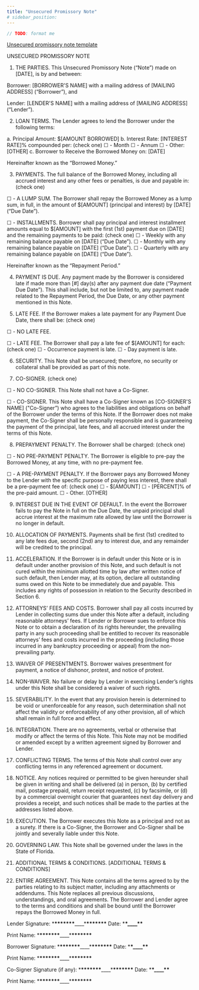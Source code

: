 ```yaml
---
title: "Unsecured Promissory Note"
# sidebar_position:
---
```


```typescript
// TODO: format me
```

[Unsecured promissory note template](../papers/unsecured-promissory-note.docx)

UNSECURED PROMISSORY NOTE

1. THE PARTIES. This Unsecured Promissory Note (“Note”) made on [DATE], is by and between:

Borrower: [BORROWER'S NAME] with a mailing address of [MAILING ADDRESS] (“Borrower”), and

Lender: [LENDER'S NAME] with a mailing address of [MAILING ADDRESS] (“Lender”).

2. LOAN TERMS. The Lender agrees to lend the Borrower under the following terms:

a. Principal Amount: $[AMOUNT BORROWED]
b. Interest Rate: [INTEREST RATE]% compounded per: (check one)
☐ - Month
☐ - Annum
☐ - Other: [OTHER]
c. Borrower to Receive the Borrowed Money on: [DATE]

Hereinafter known as the “Borrowed Money.”

3. PAYMENTS. The full balance of the Borrowed Money, including all accrued interest and any other fees or penalties, is due and payable in: (check one)

☐ - A LUMP SUM. The Borrower shall repay the Borrowed Money as a lump sum, in full, in the amount of $[AMOUNT] (principal and interest) by [DATE] (“Due Date”).

☐ - INSTALLMENTS. Borrower shall pay principal and interest installment amounts equal to $[AMOUNT] with the first (1st) payment due on [DATE] and the remaining payments to be paid: (check one)
☐ - Weekly with any remaining balance payable on [DATE] (“Due Date”).
☐ - Monthly with any remaining balance payable on [DATE] (“Due Date”).
☐ - Quarterly with any remaining balance payable on [DATE] (“Due Date”).

Hereinafter known as the “Repayment Period.”

4. PAYMENT IS DUE. Any payment made by the Borrower is considered late if made more than [#] day(s) after any payment due date (“Payment Due Date”). This shall include, but not be limited to, any payment made related to the Repayment Period, the Due Date, or any other payment mentioned in this Note.

5. LATE FEE. If the Borrower makes a late payment for any Payment Due Date, there shall be: (check one)

☐ - NO LATE FEE.

☐ - LATE FEE. The Borrower shall pay a late fee of $[AMOUNT] for each: (check one)
☐ - Occurrence payment is late.
☐ - Day payment is late.

6. SECURITY. This Note shall be unsecured; therefore, no security or collateral shall be provided as part of this note.

7. CO-SIGNER. (check one)

☐ - NO CO-SIGNER. This Note shall not have a Co-Signer.

☐ - CO-SIGNER. This Note shall have a Co-Signer known as [CO-SIGNER'S NAME] ("Co-Signer”) who agrees to the liabilities and obligations on behalf of the Borrower under the terms of this Note. If the Borrower does not make payment, the Co-Signer shall be personally responsible and is guaranteeing the payment of the principal, late fees, and all accrued interest under the terms of this Note.

8. PREPAYMENT PENALTY. The Borrower shall be charged: (check one)

☐ - NO PRE-PAYMENT PENALTY. The Borrower is eligible to pre-pay the Borrowed Money, at any time, with no pre-payment fee.

☐ - A PRE-PAYMENT PENALTY. If the Borrower pays any Borrowed Money to the Lender with the specific purpose of paying less interest, there shall be a pre-payment fee of: (check one)
☐ - $[AMOUNT]
☐ - [PERCENT]% of the pre-paid amount.
☐ - Other. [OTHER]

9. INTEREST DUE IN THE EVENT OF DEFAULT. In the event the Borrower fails to pay the Note in full on the Due Date, the unpaid principal shall accrue interest at the maximum rate allowed by law until the Borrower is no longer in default.

10. ALLOCATION OF PAYMENTS. Payments shall be first (1st) credited to any late fees due, second (2nd) any to interest due, and any remainder will be credited to the principal.

11. ACCELERATION. If the Borrower is in default under this Note or is in default under another provision of this Note, and such default is not cured within the minimum allotted time by law after written notice of such default, then Lender may, at its option, declare all outstanding sums owed on this Note to be immediately due and payable. This includes any rights of possession in relation to the Security described in Section 6.

12. ATTORNEYS’ FEES AND COSTS. Borrower shall pay all costs incurred by Lender in collecting sums due under this Note after a default, including reasonable attorneys’ fees. If Lender or Borrower sues to enforce this Note or to obtain a declaration of its rights hereunder, the prevailing party in any such proceeding shall be entitled to recover its reasonable attorneys’ fees and costs incurred in the proceeding (including those incurred in any bankruptcy proceeding or appeal) from the non-prevailing party.

13. WAIVER OF PRESENTMENTS. Borrower waives presentment for payment, a notice of dishonor, protest, and notice of protest.

14. NON-WAIVER. No failure or delay by Lender in exercising Lender’s rights under this Note shall be considered a waiver of such rights.

15. SEVERABILITY. In the event that any provision herein is determined to be void or unenforceable for any reason, such determination shall not affect the validity or enforceability of any other provision, all of which shall remain in full force and effect.

16. INTEGRATION. There are no agreements, verbal or otherwise that modify or affect the terms of this Note. This Note may not be modified or amended except by a written agreement signed by Borrower and Lender.

17. CONFLICTING TERMS. The terms of this Note shall control over any conflicting terms in any referenced agreement or document.

18. NOTICE. Any notices required or permitted to be given hereunder shall be given in writing and shall be delivered (a) in person, (b) by certified mail, postage prepaid, return receipt requested, (c) by facsimile, or (d) by a commercial overnight courier that guarantees next day delivery and provides a receipt, and such notices shall be made to the parties at the addresses listed above.

19. EXECUTION. The Borrower executes this Note as a principal and not as a surety. If there is a Co-Signer, the Borrower and Co-Signer shall be jointly and severally liable under this Note.

20. GOVERNING LAW. This Note shall be governed under the laws in the State of Florida.

21. ADDITIONAL TERMS & CONDITIONS. [ADDITIONAL TERMS & CONDITIONS]

22. ENTIRE AGREEMENT. This Note contains all the terms agreed to by the parties relating to its subject matter, including any attachments or addendums. This Note replaces all previous discussions, understandings, and oral agreements. The Borrower and Lender agree to the terms and conditions and shall be bound until the Borrower repays the Borrowed Money in full.

Lender Signature: \***\*\*\*\*\*\*\***\_\_\_\_\***\*\*\*\*\*\*\*** Date: \***\*\_\_\_\_\*\***

Print Name: \***\*\*\*\*\*\*\***\_\_\_\_\***\*\*\*\*\*\*\***

Borrower Signature: \***\*\*\*\*\*\*\***\_\_\_\_\***\*\*\*\*\*\*\*** Date: \***\*\_\_\_\_\*\***

Print Name: \***\*\*\*\*\*\*\***\_\_\_\_\***\*\*\*\*\*\*\***

Co-Signer Signature (if any): \***\*\*\*\*\*\*\***\_\_\_\_\***\*\*\*\*\*\*\*** Date: \***\*\_\_\_\_\*\***

Print Name: \***\*\*\*\*\*\*\***\_\_\_\_\***\*\*\*\*\*\*\***
